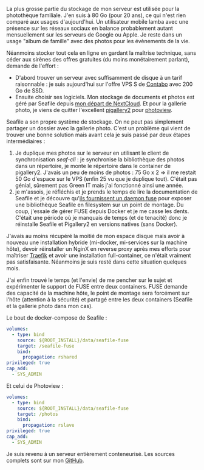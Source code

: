 <!-- title: Fuse avec Docker -->
<!-- category: Hébergement -->

La plus grosse partie du stockage de mon serveur est utilisée pour la photothèque familiale. J'en suis à 80 Go (pour 20 ans), ce qui n'est rien comparé aux usages d'aujourd'hui. Un utilisateur mobile lamba avec une présence sur les réseaux sociaux en balance probablement autant mensuellement sur les serveurs de Google ou Apple. Je reste dans un usage "album de famille" avec des photos pour les évènements de la vie. 

Néanmoins stocker tout cela en ligne en gardant la maîtrise technique, sans céder aux sirènes des offres gratuites (du moins monétairement parlant), demande de l'effort :

- D'abord trouver un serveur avec suffisamment de disque à un tarif raisonnable : je suis aujourd'hui sur l'offre VPS S de [Contabo](https://contabo.com/en/vps/) avec 200 Go de SSD. 
- Ensuite choisir ses logiciels. Mon stockage de documents et photos est géré par Seafile depuis [mon départ de NextCloud](https://blogduyax.madyanne.fr/2020/dispersion-du-gros-nuage/). Et pour la gallerie photo, je viens de quitter l'excellent [pigallery2](https://bpatrik.github.io/pigallery2/) pour [photoview](https://photoview.github.io/).

Seafile a son propre système de stockage. On ne peut pas simplement partager un dossier avec la gallerie photo. C'est un problème qui vient de trouver une bonne solution mais avant cela je suis passé par deux étapes intermédiaires :  

1. Je duplique mes photos sur le serveur en utilisant le client de synchronisation *seaf-cli* : je synchronise la bibliothèque des photos dans un répertoire, je monte le répertoire dans le container de pigallery2. J'avais un peu de moins de photos : 75 Go x 2 => il me restait 50 Go d'espace sur le VPS (enfin 25 vu que je duplique tout). C'était pas génial, sûrement pas Green IT mais j'ai fonctionné ainsi une année.
2. je m'assois, je réfléchis et je prends le temps de lire  la documentation de Seafile et je découvre qu'[ils fournissent un daemon fuse](https://manual.seafile.com/extension/fuse/) pour exposer une bibliothèque Seafile en filesystem sur un point de montage. Du coup, j'essaie de gérer FUSE depuis Docker et je me casse les dents. C'était une période où je manquais de temps (et de tenacité) donc je réinstalle Seafile et Pigallery2 en versions natives (sans Docker). 

J'avais au moins récupéré la moitié de mon espace disque mais avoir à nouveau une installation hybride (mi-docker, mi-services sur la machine hôte), devoir réinstaller un NginX en reverse proxy après mes efforts pour maîtriser [Traefik](https://traefik.io/) et avoir une installation full-container, ce n'était vraiment pas satisfaisante. Néanmoins je suis resté dans cette situation quelques mois. 

J'ai enfin trouvé le temps (et l'envie) de me pencher sur le sujet et expérimenter le support de FUSE entre deux containers. FUSE demande des capacité de la machine hôte, le point de montage sera forcément sur l'hôte (attention à la sécurité) et partagé entre les deux containers (Seafile et la gallerie photo dans mon cas).

Le bout de docker-compose de Seafile : 

```yaml
volumes:
  - type: bind
    source: ${ROOT_INSTALL}/data/seafile-fuse
    target: /seafile-fuse
    bind:
      propagation: rshared
privileged: true
cap_add:
  - SYS_ADMIN  
```

Et celui de Photoview : 

```yaml
volumes:
  - type: bind
    source: ${ROOT_INSTALL}/data/seafile-fuse
    target: /photos        
    bind:
      propagation: rslave
privileged: true
cap_add:
  - SYS_ADMIN 
``` 

Je suis revenu à un serveur entièrement conteneurisé. Les sources complets sont sur mon [GitHub](https://github.com/kianby/selfhosting).

